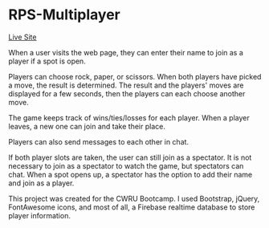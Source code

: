 # RPS-Multiplayer

[Live Site](https://dylan-thomson.github.io/RPS-Multiplayer/)

When a user visits the web page, they can enter their name to join as a player if a spot is open.

Players can choose rock, paper, or scissors. When both players have picked a move, the result is determined. The result and the players' moves are displayed for a few seconds, then the players can each choose another move.

The game keeps track of wins/ties/losses for each player. When a player leaves, a new one can join and take their place.

Players can also send messages to each other in chat.

If both player slots are taken, the user can still join as a spectator. It is not necessary to join as a spectator to watch the game, but spectators can chat. When a spot opens up, a spectator has the option to add their name and join as a player.

This project was created for the CWRU Bootcamp. I used Bootstrap, jQuery, FontAwesome icons, and most of all, a Firebase realtime database to store player information.
